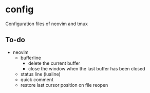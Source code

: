 # config
Configuration files of neovim and tmux

## To-do
- neovim
    - bufferline
        - delete the current buffer
        - close the window when the last buffer has been closed
    - status line (lualine)
    - quick comment
    - restore last cursor position on file reopen
